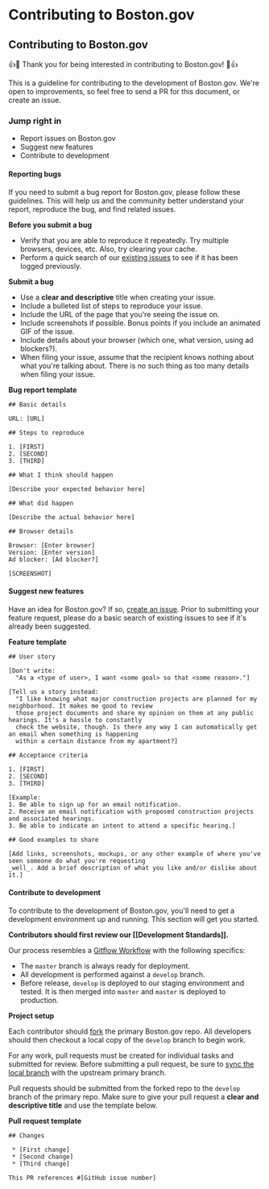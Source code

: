 # Contributing to Boston.gov

## Contributing to Boston.gov

:+1::tada: Thank you for being interested in contributing to Boston.gov! :tada::+1:

This is a guideline for contributing to the development of Boston.gov. We're open to improvements, so feel free to send a PR for this document, or create an issue.

### Jump right in

* Report issues on Boston.gov
* Suggest new features
* Contribute to development

#### Reporting bugs

If you need to submit a bug report for Boston.gov, please follow these guidelines. This will help us and the community better understand your report, reproduce the bug, and find related issues.

**Before you submit a bug**

* Verify that you are able to reproduce it repeatedly. Try multiple browsers, devices, etc. Also, try clearing your cache.
* Perform a quick search of our [existing issues](https://github.com/CityOfBoston/boston.gov/issues) to see if it has been logged previously.

**Submit a bug**

* Use a **clear and descriptive** title when creating your issue.
* Include a bulleted list of steps to reproduce your issue.
* Include the URL of the page that you're seeing the issue on.
* Include screenshots if possible. Bonus points if you include an animated GIF of the issue.
* Include details about your browser \(which one, what version, using ad blockers?\).
* When filing your issue, assume that the recipient knows nothing about what you're talking about. There is no such thing as too many details when filing your issue.

**Bug report template**

```text
## Basic details

URL: [URL]

## Steps to reproduce

1. [FIRST]
2. [SECOND]
3. [THIRD]

## What I think should happen

[Describe your expected behavior here]

## What did happen

[Describe the actual behavior here]

## Browser details

Browser: [Enter browser]
Version: [Enter version]
Ad blocker: [Ad blocker?]

[SCREENSHOT]
```

#### Suggest new features

Have an idea for Boston.gov? If so, [create an issue](https://github.com/CityOfBoston/boston.gov/issues). Prior to submitting your feature request, please do a basic search of existing issues to see if it's already been suggested.

**Feature template**

```text
## User story

[Don't write:
  "As a <type of user>, I want <some goal> so that <some reason>."]

[Tell us a story instead:
  "I like knowing what major construction projects are planned for my neighborhood. It makes me good to review
  those project documents and share my opinion on them at any public hearings. It's a hassle to constantly 
  check the website, though. Is there any way I can automatically get an email when something is happening
  within a certain distance from my apartment?]

## Acceptance criteria

1. [FIRST]
2. [SECOND]
3. [THIRD]

[Example:
1. Be able to sign up for an email notification.
2. Receive an email notification with proposed construction projects and associated hearings.
3. Be able to indicate an intent to attend a specific hearing.]

## Good examples to share

[Add links, screenshots, mockups, or any other example of where you've seen someone do what you're requesting
_well_. Add a brief description of what you like and/or dislike about it.]
```

#### Contribute to development

To contribute to the development of Boston.gov, you'll need to get a development environment up and running. This section will get you started.

**Contributors should first review our \[\[Development Standards\]\].**

Our process resembles a [Gitflow Workflow](https://www.atlassian.com/git/workflows#!workflow-gitflow) with the following specifics:

* The `master` branch is always ready for deployment.
* All development is performed against a `develop` branch.
* Before release, `develop` is deployed to our staging environment and tested. It is then merged into `master` and `master` is deployed to production.

**Project setup**

Each contributor should [fork](https://help.github.com/articles/fork-a-repo) the primary Boston.gov repo. All developers should then checkout a local copy of the `develop` branch to begin work.

For any work, pull requests must be created for individual tasks and submitted for review. Before submitting a pull request, be sure to [sync the local branch](https://help.github.com/articles/syncing-a-fork) with the upstream primary branch.

Pull requests should be submitted from the forked repo to the `develop` branch of the primary repo. Make sure to give your pull request a **clear and descriptive title** and use the template below.

**Pull request template**

```text
## Changes

 * [First change]
 * [Second change]
 * [Third change]

This PR references #[GitHub issue number]
```


